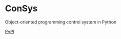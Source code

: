 # ConSys
Object-oriented programming control system in Python

[PyPI](https://pypi.org/project/consys/)
